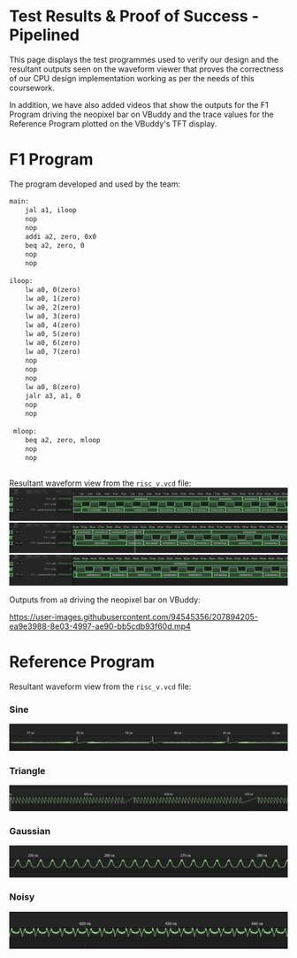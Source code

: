 # Test Results & Proof of Success - Pipelined
This page displays the test programmes used to verify our design and the resultant outputs seen on the waveform viewer that proves the correctness of our CPU design implementation working as per the needs of this coursework.

In addition, we have also added videos that show the outputs for the F1 Program driving the neopixel bar on VBuddy and the trace values for the Reference Program plotted on the VBuddy's TFT display.

# F1 Program

The program developed and used by the team:
```
main:
	jal a1, iloop
    nop
    nop
    addi a2, zero, 0x0
    beq a2, zero, 0
    nop 
    nop
    
iloop:
	lw a0, 0(zero)
    lw a0, 1(zero)
    lw a0, 2(zero)
    lw a0, 3(zero)
    lw a0, 4(zero)
    lw a0, 5(zero)
    lw a0, 6(zero)
    lw a0, 7(zero)
    nop
    nop
    nop
    lw a0, 8(zero)
    jalr a3, a1, 0
    nop 
    nop
    
 mloop:
 	beq a2, zero, mloop
    nop
    nop
    
```
Resultant waveform view from the `risc_v.vcd` file:
![Alt text](images/Screenshot_20221215_085344.png)
![Alt text](images/Screenshot_20221215_085419.png)
![Alt text](images/Screenshot_20221215_085428.png)

Outputs from `a0` driving the neopixel bar on VBuddy:


https://user-images.githubusercontent.com/94545356/207894205-ea9e3988-8e03-4997-ae90-bb5cdb93f60d.mp4



# Reference Program

Resultant waveform view from the `risc_v.vcd` file:

### Sine ###
![Alt text](images/pipeline_ref_sine.png)
### Triangle ###
![Alt text](images/pipeline_ref_triangle.png)
### Gaussian ###
![Alt text](images/pipeline_ref_gaussian.png)
### Noisy ###
![Alt text](images/pipeline_ref_noisy.png)
